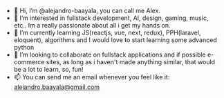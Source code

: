 - 👋 Hi, I’m @alejandro-baayala, you can call me Alex.
- 👀 I’m interested in fullstack development, AI, design, gaming, music, etc.. Im a really passionate about all i get my hands on.
- 🌱 I’m currently learning JS(reactjs, vue, next, redux), PPH(laravel, eloquent), algorithms and I would love to start learning some advanced python 
- 💞️ I’m looking to collaborate on fullstack applications and if possible e-commerce sites, as long as i haven't made anything similar, that would be a lot to learn, so, fun!
- 📫 You can send me an email whenever you feel like it: alejandro.baayala@gmail.com

<!---
alejandro-baayala/alejandro-baayala is a ✨ special ✨ repository because its `README.md` (this file) appears on your GitHub profile.
You can click the Preview link to take a look at your changes.
--->
